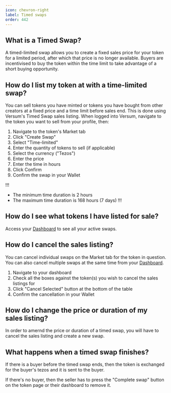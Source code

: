```yaml
---
icon: chevron-right
label: Timed swaps
order: 442
---
```


## What is a Timed Swap?

A timed-limited swap allows you to create a fixed sales price for your token for a limited period, after which that price is no longer available. Buyers are incentivised to buy the token within the time limit to take advantage of a short buying opportunity. 

## How do I list my token at with a time-limited swap?

You can sell tokens you have minted or tokens you have bought from other creators at a fixed price and a time limit before sales end. This is done using Versum's Timed Swap sales listing. When logged into Versum, navigate to the token you want to sell from your profile, then: 

1. Navigate to the token's Market tab
2. Click "Create Swap"
3. Select "Time-limited"
4. Enter the quantity of tokens to sell (if applicable)
5. Select the currency ("Tezos")
6. Enter the price
7. Enter the time in hours
8. Click Confirm
9. Confirm the swap in your Wallet

!!!
* The minimum time duration is 2 hours
* The maximum time duration is 168 hours (7 days)
!!!

## How do I see what tokens I have listed for sale?

Access your [Dashboard](https://versum.xyz/dashboard/swaps) to see all your active swaps.


## How do I cancel the sales listing?

You can cancel individual swaps on the Market tab for the token in question. You can also cancel multiple swaps at the same time from your [Dashboard](https://versum.xyz/dashboard/swaps). 

1. Navigate to your dashboard
2. Check all the boxes against the token(s) you wish to cancel the sales listings for
3. Click "Cancel Selected" button at the bottom of the table
4. Confirm the cancellation in your Wallet


## How do I change the price or duration of my sales listing?

In order to amernd the price or duration of a timed swap, you will have to cancel the sales listing and create a new swap.

## What happens when a timed swap finishes?

If there is a buyer before the timed swap ends, then the token is exchanged for the buyer's tezos and it is sent to the buyer.

If there's no buyer, then the seller has to press the "Complete swap" button on the token page or their dashboard to remove it.